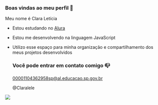 ### Boas vindas ao meu perfil 💙

Meu nome é Clara Letícia

- Estou estudando no [Alura](https://www.alura.com.br)
- Estou me desenvolvendo na linguagem JavaScript
- Utilizo esse espaço para minha organização e compartilhamento dos meus projetos desenvolvidos

  ### Você pode entrar em contato comigo 📪

  00001104362958sp@al.educacao.sp.gov.br

  @Claralele

![](https://tenor.com/pt-PT/view/naruto-pain-shippuden-ed-hand-to-hand-gif-4216778021463361933)

